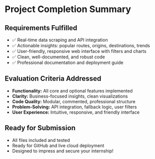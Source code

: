 # Project Completion Summary

## Requirements Fulfilled

- ✅ Real-time data scraping and API integration
- ✅ Actionable insights: popular routes, origins, destinations, trends
- ✅ User-friendly, responsive web interface with filters and charts
- ✅ Clean, well-documented, and robust code
- ✅ Professional documentation and deployment guide

## Evaluation Criteria Addressed

- **Functionality:** All core and optional features implemented
- **Clarity:** Business-focused insights, clean visualizations
- **Code Quality:** Modular, commented, professional structure
- **Problem-Solving:** API integration, fallback logic, user filters
- **User Experience:** Intuitive, responsive, and friendly interface

## Ready for Submission

- All files included and tested
- Ready for GitHub and live cloud deployment
- Designed to impress and secure your internship!
